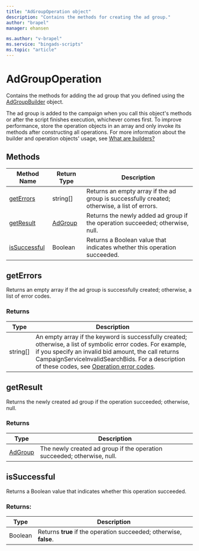 ```yaml
---
title: "AdGroupOperation object"
description: "Contains the methods for creating the ad group."
author: "brapel"
manager: ehansen

ms.author: "v-brapel"
ms.service: "bingads-scripts"
ms.topic: "article"
---
```


# AdGroupOperation

Contains the methods for adding the ad group that you defined using the [AdGroupBuilder](./AdGroupBuilder.md) object.

The ad group is added to the campaign when you call this object's methods or after the script finishes execution, whichever comes first. To improve performance, store the operation objects in an array and only invoke its methods after constructing all operations. For more information about the builder and operation objects' usage, see [What are builders?](../concepts/builders.md)

## Methods

|Method Name|Return Type|Description|
|-|-|-
[getErrors](#geterrors)|string[]|Returns an empty array if the ad group is successfully created; otherwise, a list of errors.
[getResult](#getresult)|[AdGroup](./AdGroup.md)|Returns the newly added ad group if the operation succeeded; otherwise, null.
[isSuccessful](#issuccessful)|Boolean|Returns a Boolean value that indicates whether this operation succeeded.

## <a name="geterrors"></a>getErrors
Returns an empty array if the ad group is successfully created; otherwise, a list of error codes.

### Returns

|Type|Description|
|-|-
string[]|An empty array if the keyword is successfully created; otherwise, a list of symbolic error codes. For example, if you specify an invalid bid amount, the call returns CampaignServiceInvalidSearchBids. For a description of these codes, see [Operation error codes](/bingads/guides/operation-error-codes).

## <a name="getresult"></a>getResult
Returns the newly created ad group if the operation succeeded; otherwise, null.

### Returns

|Type|Description|
|-|-
[AdGroup](./AdGroup.md)|The newly created ad group if the operation succeeded; otherwise, null.

## <a name="issuccessful"></a>isSuccessful
Returns a Boolean value that indicates whether this operation succeeded.

### Returns:

|Type|Description|
|-|-
Boolean|Returns **true** if the operation succeeded; otherwise, **false**.

